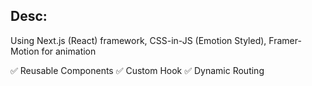 ## Desc:

Using Next.js (React) framework, CSS-in-JS (Emotion Styled), Framer-Motion for animation

✅ Reusable Components
✅ Custom Hook
✅ Dynamic Routing
